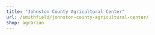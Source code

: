 ```yaml
---
title: "Johnston County Agricultural Center"
url: /smithfield/johnston-county-agricultural-center/
shop: agrarian
---
```

